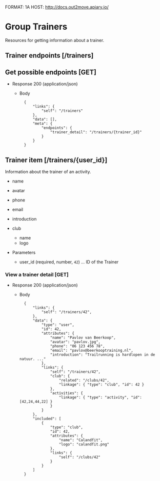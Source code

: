 FORMAT: 1A
HOST: http://docs.out2move.apiary.io/

# Group Trainers

Resources for getting information about a trainer.

## Trainer endpoints [/trainers]

## Get possible endpoints [GET]

+ Response 200 (application/json)

    + Body

            {
                "links": {
                    "self": "/trainers"
                },
                "data": [],
                "meta": {
                    "endpoints": {
                        "trainer_detail": "/trainers/{trainer_id}"
                    }
                }
            }

## Trainer item [/trainers/{user_id}]

Information about the trainer of an activity.

+ name
+ avatar
+ phone
+ email
+ introduction
+ club
    + name
    + logo

+ Parameters
    + user_id (required, number, `42`) ... ID of the Trainer

### View a trainer detail [GET]

+ Response 200 (application/json)

    + Body

            {
                "links": {
                    "self": "/trainers/42",
                },
                "data": {
                    "type": "user",
                    "id": 42,
                    "attributes": {
                        "name": "Pavlov van Beerkoop",
                        "avatar": "pavlov.jpg",
                        "phone": "06 123 456 78",
                        "email": "pavlov@beerkooptraining.nl",
                        "introduction": "Trailrunning is hardlopen in de natuur. ..."
                    },
                    "links": {
                        "self": "/trainers/42",
                        "club": {
                            "related": "/clubs/42",
                            "linkage": { "type": "club", "id": 42 }
                        },
                        "activities": {
                            "linkage": { "type": "activity", "id": [42,24,44,22] }
                        }
                    }
                },
                "included": [
                    {
                        "type": "club",
                        "id": 42,
                        "attributes": {
                            "name": "Calandfit",
                            "logo": "calandfit.png"
                        },
                        "links": {
                            "self": "/clubs/42"
                        }
                    }
                ]
            }
